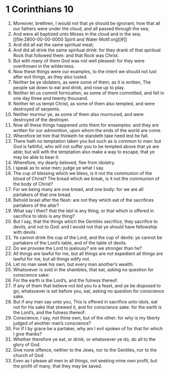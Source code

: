 ﻿# 1 Corinthians 10
1. Moreover, brethren, I would not that ye should be ignorant, how that all our fathers were under the cloud, and all passed through the sea; 
2. And were all baptized unto Moses in the cloud and in the sea;[[file:2800-00-00-0000 Spirit and Water Motif.org][#]] 
3. And did all eat the same spiritual meat; 
4. And did all drink the same spiritual drink: for they drank of that spiritual Rock that followed them: and that Rock was Christ. 
5. But with many of them God was not well pleased: for they were overthrown in the wilderness. 
6. Now these things were our examples, to the intent we should not lust after evil things, as they also lusted. 
7. Neither be ye idolaters, as were some of them; as it is written, The people sat down to eat and drink, and rose up to play. 
8. Neither let us commit fornication, as some of them committed, and fell in one day three and twenty thousand. 
9. Neither let us tempt Christ, as some of them also tempted, and were destroyed of serpents. 
10. Neither murmur ye, as some of them also murmured, and were destroyed of the destroyer. 
11. Now all these things happened unto them for ensamples: and they are written for our admonition, upon whom the ends of the world are come. 
12. Wherefore let him that thinketh he standeth take heed lest he fall. 
13. There hath no temptation taken you but such as is common to man: but God is faithful, who will not suffer you to be tempted above that ye are able; but will with the temptation also make a way to escape, that ye may be able to bear it. 
14. Wherefore, my dearly beloved, flee from idolatry. 
15. I speak as to wise men; judge ye what I say. 
16. The cup of blessing which we bless, is it not the communion of the blood of Christ? The bread which we break, is it not the communion of the body of Christ? 
17. For we being many are one bread, and one body: for we are all partakers of that one bread. 
18. Behold Israel after the flesh: are not they which eat of the sacrifices partakers of the altar? 
19. What say I then? that the idol is any thing, or that which is offered in sacrifice to idols is any thing? 
20. But I say, that the things which the Gentiles sacrifice, they sacrifice to devils, and not to God: and I would not that ye should have fellowship with devils. 
21. Ye cannot drink the cup of the Lord, and the cup of devils: ye cannot be partakers of the Lord’s table, and of the table of devils. 
22. Do we provoke the Lord to jealousy? are we stronger than he? 
23. All things are lawful for me, but all things are not expedient all things are lawful for me, but all things edify not. 
24. Let no man seek his own, but every man another’s wealth. 
25. Whatsoever is sold in the shambles, that eat, asking no question for conscience sake: 
26. For the earth is the Lord’s, and the fulness thereof. 
27. If any of them that believe not bid you to a feast, and ye be disposed to go; whatsoever is set before you, eat, asking no question for conscience sake. 
28. But if any man say unto you, This is offered in sacrifice unto idols, eat not for his sake that shewed it, and for conscience sake: for the earth is the Lord’s, and the fulness thereof: 
29. Conscience, I say, not thine own, but of the other: for why is my liberty judged of another man’s conscience? 
30. For if I by grace be a partaker, why am I evil spoken of for that for which I give thanks? 
31. Whether therefore ye eat, or drink, or whatsoever ye do, do all to the glory of God. 
32. Give none offence, neither to the Jews, nor to the Gentiles, nor to the church of God: 
33. Even as I please all men in all things, not seeking mine own profit, but the profit of many, that they may be saved. 
